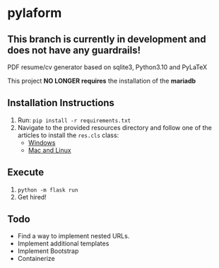 # pylaform
## This branch is currently in development and does not have any guardrails! ##

PDF resume/cv generator based on sqlite3, Python3.10 and PyLaTeX

This project **NO LONGER requires** the installation of the **mariadb**

## Installation Instructions
1. Run: `pip install -r requirements.txt`
2. Navigate to the provided resources directory and follow one of the articles to install the `res.cls` class:
   * [Windows](https://tex.stackexchange.com/questions/2063/how-can-i-manually-install-a-package-on-miktex-windows)
   * [Mac and Linux](https://tex.stackexchange.com/questions/8357/how-to-have-local-package-override-default-package)
## Execute
1. `python -m flask run`
2. Get hired!
## Todo
* Find a way to implement nested URLs.
* Implement additional templates
* Implement Bootstrap
* Containerize